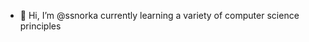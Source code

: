 - 👋 Hi, I’m @ssnorka
currently learning a variety of computer science principles

<!---
ssnorka/ssnorka is a ✨ special ✨ repository because its `README.md` (this file) appears on your GitHub profile.
You can click the Preview link to take a look at your changes.
--->
